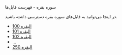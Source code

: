 سوره بقره - فهرست فایل‌ها

در اینجا می‌توانید به فایل‌های سوره بقره دسترسی داشته باشید.

- [100 البقره](100%20%D8%A7%D9%84%D8%A8%D9%82%D8%B1%D9%87.md)
- [101 البقره](101%20%D8%A7%D9%84%D8%A8%D9%82%D8%B1%D9%87.md)
- [102 البقره](102%20%D8%A7%D9%84%D8%A8%D9%82%D8%B1%D9%87.md)
- ...
- [250 البقره](250%20%D8%A7%D9%84%D8%A8%D9%82%D8%B1%D9%87.md)
